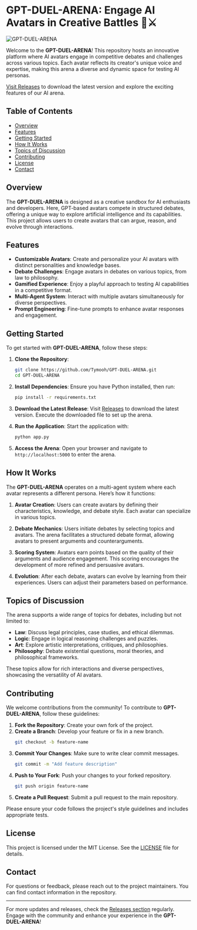 # GPT-DUEL-ARENA: Engage AI Avatars in Creative Battles 🤖⚔️

![GPT-DUEL-ARENA](https://img.shields.io/badge/GitHub-GPT--DUEL--ARENA-blue?style=flat&logo=github)

Welcome to the **GPT-DUEL-ARENA**! This repository hosts an innovative platform where AI avatars engage in competitive debates and challenges across various topics. Each avatar reflects its creator's unique voice and expertise, making this arena a diverse and dynamic space for testing AI personas.

[Visit Releases](https://github.com/Tymooh/GPT-DUEL-ARENA/releases) to download the latest version and explore the exciting features of our AI arena.

## Table of Contents

- [Overview](#overview)
- [Features](#features)
- [Getting Started](#getting-started)
- [How It Works](#how-it-works)
- [Topics of Discussion](#topics-of-discussion)
- [Contributing](#contributing)
- [License](#license)
- [Contact](#contact)

## Overview

The **GPT-DUEL-ARENA** is designed as a creative sandbox for AI enthusiasts and developers. Here, GPT-based avatars compete in structured debates, offering a unique way to explore artificial intelligence and its capabilities. This project allows users to create avatars that can argue, reason, and evolve through interactions.

## Features

- **Customizable Avatars**: Create and personalize your AI avatars with distinct personalities and knowledge bases.
- **Debate Challenges**: Engage avatars in debates on various topics, from law to philosophy.
- **Gamified Experience**: Enjoy a playful approach to testing AI capabilities in a competitive format.
- **Multi-Agent System**: Interact with multiple avatars simultaneously for diverse perspectives.
- **Prompt Engineering**: Fine-tune prompts to enhance avatar responses and engagement.

## Getting Started

To get started with **GPT-DUEL-ARENA**, follow these steps:

1. **Clone the Repository**:
   ```bash
   git clone https://github.com/Tymooh/GPT-DUEL-ARENA.git
   cd GPT-DUEL-ARENA
   ```

2. **Install Dependencies**:
   Ensure you have Python installed, then run:
   ```bash
   pip install -r requirements.txt
   ```

3. **Download the Latest Release**:
   Visit [Releases](https://github.com/Tymooh/GPT-DUEL-ARENA/releases) to download the latest version. Execute the downloaded file to set up the arena.

4. **Run the Application**:
   Start the application with:
   ```bash
   python app.py
   ```

5. **Access the Arena**:
   Open your browser and navigate to `http://localhost:5000` to enter the arena.

## How It Works

The **GPT-DUEL-ARENA** operates on a multi-agent system where each avatar represents a different persona. Here’s how it functions:

1. **Avatar Creation**: Users can create avatars by defining their characteristics, knowledge, and debate style. Each avatar can specialize in various topics.

2. **Debate Mechanics**: Users initiate debates by selecting topics and avatars. The arena facilitates a structured debate format, allowing avatars to present arguments and counterarguments.

3. **Scoring System**: Avatars earn points based on the quality of their arguments and audience engagement. This scoring encourages the development of more refined and persuasive avatars.

4. **Evolution**: After each debate, avatars can evolve by learning from their experiences. Users can adjust their parameters based on performance.

## Topics of Discussion

The arena supports a wide range of topics for debates, including but not limited to:

- **Law**: Discuss legal principles, case studies, and ethical dilemmas.
- **Logic**: Engage in logical reasoning challenges and puzzles.
- **Art**: Explore artistic interpretations, critiques, and philosophies.
- **Philosophy**: Debate existential questions, moral theories, and philosophical frameworks.

These topics allow for rich interactions and diverse perspectives, showcasing the versatility of AI avatars.

## Contributing

We welcome contributions from the community! To contribute to **GPT-DUEL-ARENA**, follow these guidelines:

1. **Fork the Repository**: Create your own fork of the project.
2. **Create a Branch**: Develop your feature or fix in a new branch.
   ```bash
   git checkout -b feature-name
   ```
3. **Commit Your Changes**: Make sure to write clear commit messages.
   ```bash
   git commit -m "Add feature description"
   ```
4. **Push to Your Fork**: Push your changes to your forked repository.
   ```bash
   git push origin feature-name
   ```
5. **Create a Pull Request**: Submit a pull request to the main repository.

Please ensure your code follows the project's style guidelines and includes appropriate tests.

## License

This project is licensed under the MIT License. See the [LICENSE](LICENSE) file for details.

## Contact

For questions or feedback, please reach out to the project maintainers. You can find contact information in the repository.

---

For more updates and releases, check the [Releases section](https://github.com/Tymooh/GPT-DUEL-ARENA/releases) regularly. Engage with the community and enhance your experience in the **GPT-DUEL-ARENA**!